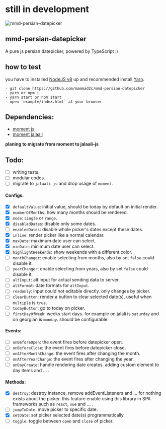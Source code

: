 # still in development

![mmd-persian-datepicker](https://user-images.githubusercontent.com/16647736/50376733-8caa3680-0626-11e9-9661-4e83145e21f2.png)

## mmd-persian-datepicker

A pure js persian datepicker, powered by TypeScript :)

## how to test

you have to installed [NodeJS v8](https://nodejs.org) up and recommended install [Yarn](https://yarnpkg.com/https://yarnpkg.com/).

```
- git clone https://github.com/mammad2c/mmd-persian-datepicker
- yarn or npm i
- yarn start or npm start
- open `example/index.html` at your browser
```

## Dependencies:

- [moment js](https://github.com/moment/moment)
- [moment jalaali](https://github.com/jalaali/moment-jalaali)

**planing to migrate from moment to jalaali-js**

## Todo:

- [ ] writing tests.
- [ ] modular codes.
- [ ] migrate to `jalaali-js` and drop usage of `moment`.

#### Configs:

- [x] `defaultValue`: initial value, should be today by default on initial render.
- [x] `numberOfMonths`: how many months should be rendered.
- [x] `mode`: `single` or `range`.
- [x] `disabledDates`: disable only some dates.
- [ ] `enabledDates`: disable whole picker's dates except these dates.
- [x] `inline`: render picker like a normal calendar.
- [x] `maxDate`: maximum date user can select.
- [x] `minDate`: minimum date user can select.
- [x] `highlightWeekends`: show weekends with a different color.
- [ ] `monthChanger`: enable selecting from months, also by set `false` could disable it.
- [ ] `yearChanger`: enable selecting from years, also by set `false` could disable it.
- [ ] `altInput`: alt input for actual sending data to server.
- [ ] `altFormat`: date formats for `altInput`.
- [ ] `readonly`: input could not editable directly. only changes by picker.
- [ ] `clearButton`: render a button to clear selected date(s), useful when `multiple` is `true`.
- [ ] `todayButton`: go to today on picker.
- [ ] `firstDayOfWeek`: weeks start days. for example on jalali is `saturday` and on georgian is `monday`. should be configurable.

#### Events:

- [ ] `onBeforeOpen`: the event fires before datepicker open.
- [ ] `onBeforeClose`: the event fires before datepicker close.
- [ ] `onAfterMonthChange`: the event fires after changing the month.
- [ ] `onAfterYearChange`: the event fires after changing the year.
- [ ] `onDayCreate`: handle rendering date creates. adding custom element to day items and ... .

#### Methods:

- [x] `destroy`: destroy instance, remove addEventListeners and ... for nothing exists about the picker. this feature enable using this library in SPA frameworks such as `react`, `vue` and ... .
- [ ] `jumpToDate`: move picker to specific date.
- [x] `setDate`: set picker selected date(s) programmatically.
- [ ] `toggle`: toggle between `open` and `close` of picker.
